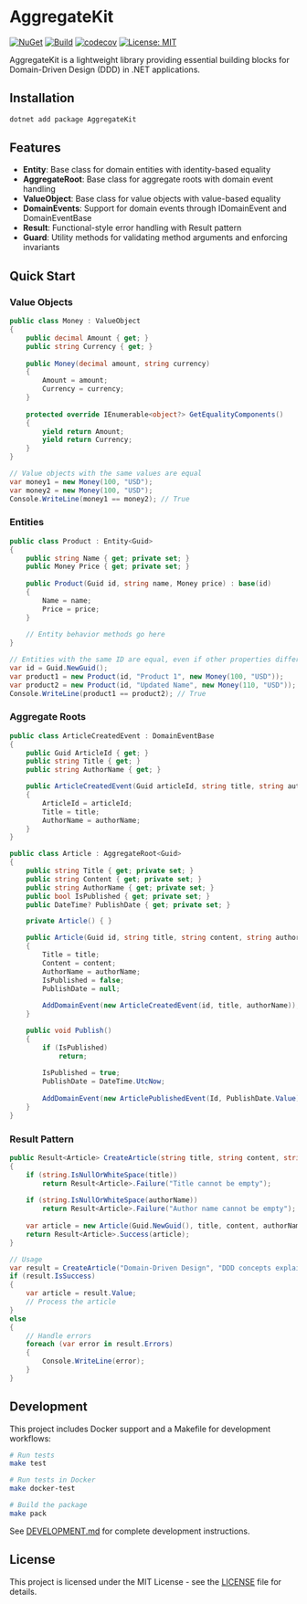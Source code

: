 # AggregateKit

[![NuGet](https://img.shields.io/nuget/v/AggregateKit.svg)](https://www.nuget.org/packages/AggregateKit)
[![Build](https://github.com/ppilichowski/AggregateKit/actions/workflows/ci.yml/badge.svg)](https://github.com/ppilichowski/AggregateKit/actions)
[![codecov](https://codecov.io/gh/ppilichowski/AggregateKit/branch/main/graph/badge.svg)](https://codecov.io/gh/ppilichowski/AggregateKit)
[![License: MIT](https://img.shields.io/badge/License-MIT-yellow.svg)](https://opensource.org/licenses/MIT)

AggregateKit is a lightweight library providing essential building blocks for Domain-Driven Design (DDD) in .NET applications.

## Installation

```bash
dotnet add package AggregateKit
```

## Features

- **Entity**: Base class for domain entities with identity-based equality
- **AggregateRoot**: Base class for aggregate roots with domain event handling
- **ValueObject**: Base class for value objects with value-based equality
- **DomainEvents**: Support for domain events through IDomainEvent and DomainEventBase
- **Result**: Functional-style error handling with Result pattern
- **Guard**: Utility methods for validating method arguments and enforcing invariants

## Quick Start

### Value Objects

```csharp
public class Money : ValueObject
{
    public decimal Amount { get; }
    public string Currency { get; }
    
    public Money(decimal amount, string currency)
    {
        Amount = amount;
        Currency = currency;
    }
    
    protected override IEnumerable<object?> GetEqualityComponents()
    {
        yield return Amount;
        yield return Currency;
    }
}

// Value objects with the same values are equal
var money1 = new Money(100, "USD");
var money2 = new Money(100, "USD");
Console.WriteLine(money1 == money2); // True
```

### Entities

```csharp
public class Product : Entity<Guid>
{
    public string Name { get; private set; }
    public Money Price { get; private set; }
    
    public Product(Guid id, string name, Money price) : base(id)
    {
        Name = name;
        Price = price;
    }
    
    // Entity behavior methods go here
}

// Entities with the same ID are equal, even if other properties differ
var id = Guid.NewGuid();
var product1 = new Product(id, "Product 1", new Money(100, "USD"));
var product2 = new Product(id, "Updated Name", new Money(110, "USD"));
Console.WriteLine(product1 == product2); // True
```

### Aggregate Roots

```csharp
public class ArticleCreatedEvent : DomainEventBase
{
    public Guid ArticleId { get; }
    public string Title { get; }
    public string AuthorName { get; }

    public ArticleCreatedEvent(Guid articleId, string title, string authorName)
    {
        ArticleId = articleId;
        Title = title;
        AuthorName = authorName;
    }
}

public class Article : AggregateRoot<Guid>
{
    public string Title { get; private set; }
    public string Content { get; private set; }
    public string AuthorName { get; private set; }
    public bool IsPublished { get; private set; }
    public DateTime? PublishDate { get; private set; }

    private Article() { }

    public Article(Guid id, string title, string content, string authorName) : base(id)
    {
        Title = title;
        Content = content;
        AuthorName = authorName;
        IsPublished = false;
        PublishDate = null;
        
        AddDomainEvent(new ArticleCreatedEvent(id, title, authorName));
    }

    public void Publish()
    {
        if (IsPublished)
            return;
        
        IsPublished = true;
        PublishDate = DateTime.UtcNow;
        
        AddDomainEvent(new ArticlePublishedEvent(Id, PublishDate.Value));
    }
}
```

### Result Pattern

```csharp
public Result<Article> CreateArticle(string title, string content, string authorName)
{
    if (string.IsNullOrWhiteSpace(title))
        return Result<Article>.Failure("Title cannot be empty");
        
    if (string.IsNullOrWhiteSpace(authorName))
        return Result<Article>.Failure("Author name cannot be empty");
        
    var article = new Article(Guid.NewGuid(), title, content, authorName);
    return Result<Article>.Success(article);
}

// Usage
var result = CreateArticle("Domain-Driven Design", "DDD concepts explained...", "Eric Evans");
if (result.IsSuccess)
{
    var article = result.Value;
    // Process the article
}
else
{
    // Handle errors
    foreach (var error in result.Errors)
    {
        Console.WriteLine(error);
    }
}
```

## Development

This project includes Docker support and a Makefile for development workflows:

```bash
# Run tests
make test

# Run tests in Docker
make docker-test

# Build the package
make pack
```

See [DEVELOPMENT.md](DEVELOPMENT.md) for complete development instructions.

## License

This project is licensed under the MIT License - see the [LICENSE](LICENSE) file for details. 